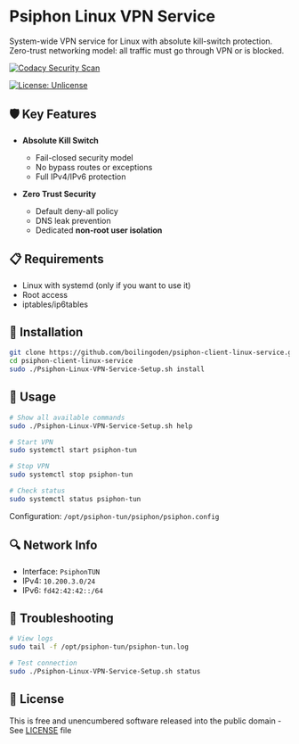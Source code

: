 # Psiphon Linux VPN Service

System-wide VPN service for Linux with absolute kill-switch protection. Zero-trust networking model: all traffic must go through VPN or is blocked.

[![Codacy Security Scan](https://github.com/boilingoden/psiphon-client-linux-service/actions/workflows/codacy.yml/badge.svg)](https://github.com/boilingoden/psiphon-client-linux-service/actions/workflows/codacy.yml)

[![License: Unlicense](https://img.shields.io/badge/license-Unlicense-blue.svg)](http://unlicense.org/)

## 🛡️ Key Features

- **Absolute Kill Switch**
  - Fail-closed security model
  - No bypass routes or exceptions
  - Full IPv4/IPv6 protection

- **Zero Trust Security**
  - Default deny-all policy
  - DNS leak prevention
  - Dedicated **non-root user isolation**

## 📋 Requirements

- Linux with systemd (only if you want to use it)
- Root access
- iptables/ip6tables

## 🚀 Installation

```bash
git clone https://github.com/boilingoden/psiphon-client-linux-service.git
cd psiphon-client-linux-service
sudo ./Psiphon-Linux-VPN-Service-Setup.sh install
```

## 🔧 Usage

```bash
# Show all available commands
sudo ./Psiphon-Linux-VPN-Service-Setup.sh help

# Start VPN
sudo systemctl start psiphon-tun

# Stop VPN
sudo systemctl stop psiphon-tun

# Check status
sudo systemctl status psiphon-tun
```

Configuration: `/opt/psiphon-tun/psiphon/psiphon.config`

## 🔍 Network Info

- Interface: `PsiphonTUN`
- IPv4: `10.200.3.0/24`
- IPv6: `fd42:42:42::/64`

## 🐛 Troubleshooting

```bash
# View logs
sudo tail -f /opt/psiphon-tun/psiphon-tun.log

# Test connection
sudo ./Psiphon-Linux-VPN-Service-Setup.sh status
```

## 📄 License

This is free and unencumbered software released into the public domain - See [LICENSE](LICENSE) file
